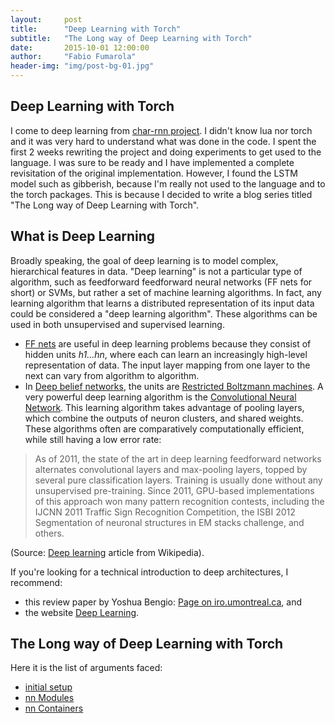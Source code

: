 ```yaml
---
layout:     post
title:      "Deep Learning with Torch"
subtitle:   "The Long way of Deep Learning with Torch"
date:       2015-10-01 12:00:00
author:     "Fabio Fumarola"
header-img: "img/post-bg-01.jpg"
---
```


## Deep Learning with Torch
I come to deep learning from [char-rnn project](https://github.com/karpathy/char-rnn). I didn't know lua nor torch and it was very hard to understand what was done in the code. I spent the first 2 weeks rewriting the project and doing experiments to get used to the language.
I was sure to be ready and I have implemented a complete revisitation of the original implementation.
However, I found the LSTM model such as gibberish, because I'm really not used to the language and to the torch packages. This is because I decided to write a blog series titled "The Long way of Deep Learning with Torch".

## What is Deep Learning

Broadly speaking, the goal of deep learning is to model complex, hierarchical features in data. "Deep learning" is not a particular type of algorithm, such as feedforward feedforward neural networks (FF nets for short) or SVMs, but rather a set of machine learning algorithms. In fact, any learning algorithm that learns a distributed representation of its input data could be considered a "deep learning algorithm". These algorithms can be used in both unsupervised and supervised learning.

- [FF nets](https://en.wikipedia.org/wiki/Feedforward_neural_network) are useful in deep learning problems because they consist of hidden units *h1…hn*, where each can learn an increasingly high-level representation of data. The input layer mapping from one layer to the next can vary from algorithm to algorithm.
- In [Deep belief networks](http://en.wikipedia.org/wiki/Deep_belief_network), the units are [Restricted Boltzmann machines](http://en.wikipedia.org/wiki/Restricted_Boltzmann_machine). A very powerful deep learning algorithm is the [Convolutional Neural Network](http://en.wikipedia.org/wiki/Convolutional_neural_network). This learning algorithm takes advantage of pooling layers, which combine the outputs of neuron clusters, and shared weights. These algorithms often are comparatively computationally efficient, while still having a low error rate:

> As of 2011, the state of the art in deep learning feedforward networks alternates convolutional layers and max-pooling layers, topped by several pure classification layers. Training is usually done without any unsupervised pre-training. Since 2011, GPU-based implementations of this approach won many pattern recognition contests, including the IJCNN 2011 Traffic Sign Recognition Competition, the ISBI 2012 Segmentation of neuronal structures in EM stacks challenge, and others.

(Source: [Deep learning](http://en.wikipedia.org/wiki/Deep_learning#Deep_learning_in_artificial_neural_networks) article from Wikipedia).

If you're looking for a technical introduction to deep architectures, I recommend:
- this review paper by Yoshua Bengio: [Page on iro.umontreal.ca](http://www.iro.umontreal.ca/~bengioy/papers/ftml.pdf), and
- the website [Deep Learning](http://deeplearning.net/).


## The Long way of Deep Learning with Torch

Here it is the list of arguments faced:

- [initial setup](/2015/10/02/deep_learning_with_torch_step_0_setup/)
- [nn Modules](/2015/10/03/deep_learning_with_torch_step_1_nn_module/)
- [nn Containers](/2015/10/04/deep_learning_with_torch_step_2_nn_containers/)
